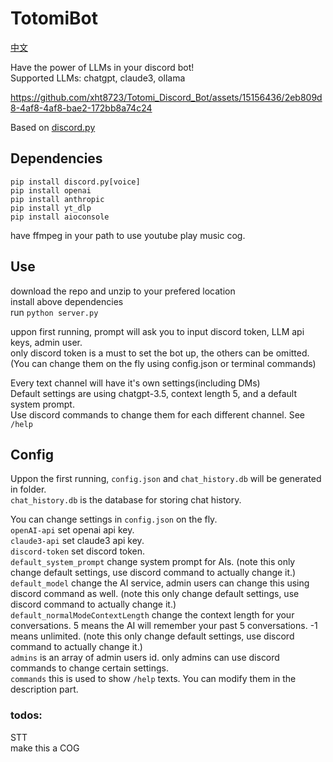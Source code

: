 # TotomiBot
[中文](/README_CN.md)  
  
Have the power of LLMs in your discord bot!  
Supported LLMs: chatgpt, claude3, ollama  
  
https://github.com/xht8723/Totomi_Discord_Bot/assets/15156436/2eb809d8-4af8-4af8-bae2-172bb8a74c24  

Based on [discord.py](https://github.com/Rapptz/discord.py)

## Dependencies
```pip install discord.py[voice]```  
```pip install openai```  
```pip install anthropic```  
```pip install yt_dlp```  
```pip install aioconsole```  

have ffmpeg in your path to use youtube play music cog.

## Use
download the repo and unzip to your prefered location  
install above dependencies  
run ```python server.py```  
  
uppon first running, prompt will ask you to input discord token, LLM api keys, admin user.  
only discord token is a must to set the bot up, the others can be omitted.(You can change them on the fly using config.json or terminal commands)  
  
Every text channel will have it's own settings(including DMs)  
Default settings are using chatgpt-3.5, context length 5, and a default system prompt.  
Use discord commands to change them for each different channel. See ```/help```  
  
## Config
Uppon the first running, ```config.json``` and ```chat_history.db``` will be generated in folder.  
```chat_history.db``` is the database for storing chat history.  
  
You can change settings in ```config.json``` on the fly.  
```openAI-api``` set openai api key.  
```claude3-api``` set claude3 api key.  
```discord-token``` set discord token.  
```default_system_prompt``` change system prompt for AIs. (note this only change default settings, use discord command to actually change it.)  
```default_model``` change the AI service, admin users can change this using discord command as well. (note this only change default settings, use discord command to actually change it.)  
```default_normalModeContextLength``` change the context length for your conversations. 5 means the AI will remember your past 5 conversations. -1 means unlimited. (note this only change default settings, use discord command to actually change it.)  
```admins``` is an array of admin users id. only admins can use discord commands to change certain settings.  
```commands``` this is used to show ```/help``` texts. You can modify them in the description part.  

### todos:  
STT   
make this a COG  